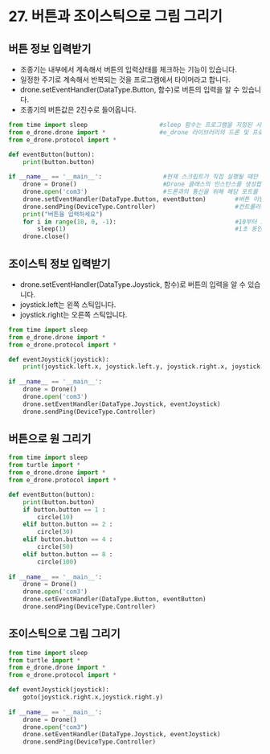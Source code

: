# 27. 버튼과 조이스틱으로 그림 그리기
## 버튼 정보 입력받기
* 조종기는 내부에서 계속해서 버튼의 입력상태를 체크하는 기능이 있습니다.
* 일정한 주기로 계속해서 반복되는 것을 프로그램에서 타이머라고 합니다.
* drone.setEventHandler(DataType.Button, 함수)로 버튼의 입력을 알 수 있습니다.
* 조종기의 버튼값은 2진수로 들어옵니다.

```python
from time import sleep                    #sleep 함수는 프로그램을 지정된 시간만큼 일시 정지시키는 함수
from e_drone.drone import *               #e_drone 라이브러리의 드론 및 프로토콜 관련 모듈을 가져옴
from e_drone.protocol import *

def eventButton(button):
    print(button.button)
    
if __name__ == '__main__':                 #현재 스크립트가 직접 실행될 때만 아래의 코드 블록을 실행. 이는 모듈로 불러올 때는 실행되지 않습니다.
    drone = Drone()                        #Drone 클래스의 인스턴스를 생성합니다. 이 인스턴스를 통해 드론을 제어
    drone.open('com3')                     #드론과의 통신을 위해 해당 포트를 사용
    drone.setEventHandler(DataType.Button, eventButton)        #버튼 이벤트가 발생할 때마다 eventButton 함수를 호출하도록 이벤트 핸들러를 설정
    drone.sendPing(DeviceType.Controller)                      #컨트롤러 장치에 핑(ping) 신호를 보냄. 경로가 맞으면 데이터 전송
    print("버튼을 입력하세요")
    for i in range(10, 0, -1):                                 #10부터 1까지 역순으로 반복하는 루프를 생성
        sleep(1)                                               #1초 동안 프로그램의 실행을 일시 중지. 버튼 입력 시간 주기 위해
    drone.close()
```

## 조이스틱 정보 입력받기
* drone.setEventHandler(DataType.Joystick, 함수)로 버튼의 입력을 알 수 있습니다.
* joystick.left는 왼쪽 스틱입니다.
* joystick.right는 오른쪽 스틱입니다.

```python
from time import sleep
from e_drone.drone import *
from e_drone.protocol import *

def eventJoystick(joystick):
    print(joystick.left.x, joystick.left.y, joystick.right.x, joystick.right.y)
    
if __name__ == '__main__':
    drone = Drone()
    drone.open('com3')
    drone.setEventHandler(DataType.Joystick, eventJoystick)
    drone.sendPing(DeviceType.Controller)   
```

## 버튼으로 원 그리기
```python
from time import sleep
from turtle import *
from e_drone.drone import *
from e_drone.protocol import *

def eventButton(button):
    print(button.button)
    if button.button == 1 :
        circle(10)
    elif button.button == 2 :
        circle(30)
    elif button.button == 4 :
        circle(50)
    elif button.button == 8 :
        circle(100)
        
if __name__ == '__main__':
    drone = Drone()
    drone.open('com3')
    drone.setEventHandler(DataType.Button, eventButton)
    drone.sendPing(DeviceType.Controller)    
```

## 조이스틱으로 그림 그리기
```python
from time import sleep
from turtle import *
from e_drone.drone import *
from e_drone.protocol import *

def eventJoystick(joystick):
    goto(joystick.right.x,joystick.right.y)
    
if __name__ == '__main__':
    drone = Drone()
    drone.open("com3")
    drone.setEventHandler(DataType.Joystick, eventJoystick)
    drone.sendPing(DeviceType.Controller)
```

